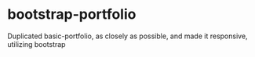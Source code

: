 # bootstrap-portfolio
Duplicated basic-portfolio, as closely as possible, and made it responsive, utilizing bootstrap
